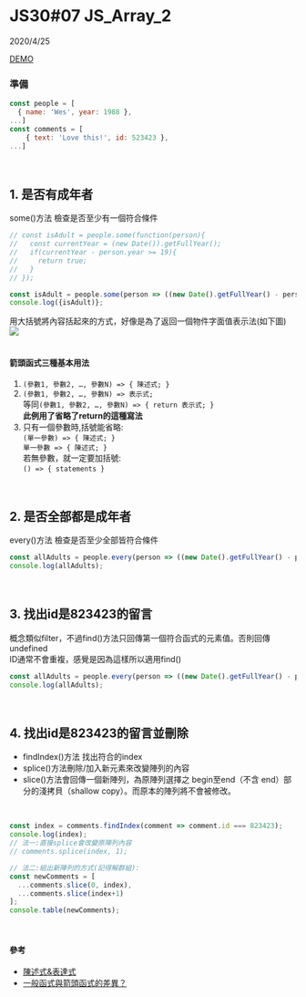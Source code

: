 # JS30#07 JS_Array_2
2020/4/25

[DEMO](https://gbuzz45.github.io/gbuzz45-JS30-demo/07_js_array_2/)


### 準備
```javascript
const people = [
  { name: 'Wes', year: 1988 },
...]
const comments = [
    { text: 'Love this!', id: 523423 },
...]
```
<br>

## 1. 是否有成年者

some()方法 檢查是否至少有一個符合條件<br>

```javascript
// const isAdult = people.some(function(person){
//   const currentYear = (new Date()).getFullYear();
//   if(currentYear - person.year >= 19){
//     return true;
//   }
// });

const isAdult = people.some(person => ((new Date().getFullYear() - person.year) >= 19));
console.log({isAdult)}; 
```
用大括號將內容括起來的方式，好像是為了返回一個物件字面值表示法(如下圖)<br>
![](https://i.imgur.com/UAccwR4.png)<br><br>


#### 箭頭函式三種基本用法
1. `(參數1, 參數2, …, 參數N) => { 陳述式; } `<br>
2. `(參數1, 參數2, …, 參數N) => 表示式;`<br>
等同`(參數1, 參數2, …, 參數N) => { return 表示式; }`<br>
**此例用了省略了return的這種寫法**<br>
3. 只有一個參數時,括號能省略:<br>
`(單一參數) => { 陳述式; }`<br>
`單一參數 => { 陳述式; }`<br>
若無參數，就一定要加括號:<br>
`() => { statements }`<br>

<br>

## 2. 是否全部都是成年者

every()方法 檢查是否至少全部皆符合條件<br>

```javascript
const allAdults = people.every(person => ((new Date().getFullYear() - person.year) >= 19));
console.log(allAdults);
```
<br>

## 3. 找出id是823423的留言

概念類似filter，不過find()方法只回傳第一個符合函式的元素值。否則回傳 undefined<br>
ID通常不會重複，感覺是因為這樣所以適用find()<br>

```javascript
const allAdults = people.every(person => ((new Date().getFullYear() - person.year) >= 19));
console.log(allAdults);
```
<br>

## 4. 找出id是823423的留言並刪除

- findIndex()方法 找出符合的index
- splice()方法刪除/加入新元素來改變陣列的內容
- slice()方法會回傳一個新陣列，為原陣列選擇之 begin至end（不含 end）部分的淺拷貝（shallow copy）。而原本的陣列將不會被修改。
<br>

```javascript
const index = comments.findIndex(comment => comment.id === 823423);
console.log(index);
// 法一:直接splice會改變原陣列內容 
// comments.splice(index, 1);

// 法二:組出新陣列的方式(記得解群組):    
const newComments = [
  ...comments.slice(0, index),
  ...comments.slice(index+1)
];
console.table(newComments);
```

<br>

#### 參考
- [陳述式&表達式](https://medium.com/@Epicure1709/js%E5%87%BD%E5%BC%8F%E7%9A%84%E9%99%B3%E8%BF%B0%E5%BC%8F-%E8%A1%A8%E9%81%94%E5%BC%8F%E5%92%8Ciife-15eb4c0a5b80)
- [一般函式與箭頭函式的差異？](https://medium.com/schaoss-blog/%E5%89%8D%E7%AB%AF%E4%B8%89%E5%8D%81-10-js-%E4%B8%80%E8%88%AC%E5%87%BD%E5%BC%8F%E8%88%87%E7%AE%AD%E9%A0%AD%E5%87%BD%E5%BC%8F%E7%9A%84%E5%B7%AE%E7%95%B0-32ce9455ff1a)



